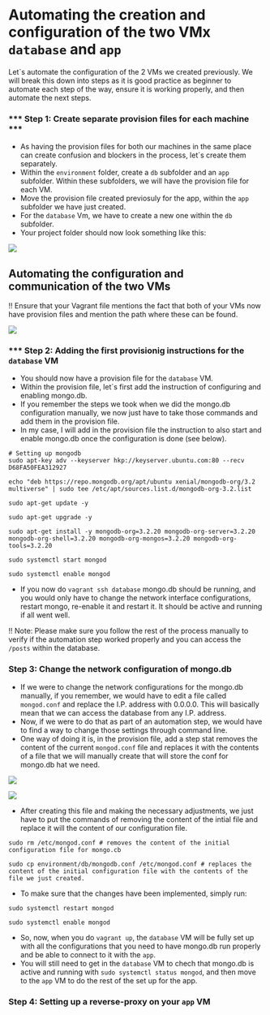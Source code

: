 # Automating the creation and configuration of the two VMx `database` and `app`

Let`s automate the configuration of the 2 VMs we created previously. We will break this down into steps as it is good practice as beginner to automate each step of the way, ensure it is working properly, and then automate the next steps. 

### *** Step 1: Create separate provision files for each machine *** 

- As having the provision files for both our machines in the same place can create confusion and blockers in the process, let`s create them separately. 
- Within the `environment` folder, create a `db` subfolder and an `app` subfolder. Within these subfolders, we will have the provision file for each VM. 
- Move the provision file created previosuly for the app, within the `app` subfolder we have just created. 
- For the `database` Vm, we have to create a new one within the `db` subfolder. 
- Your project folder should now look something like this:

![](images/difprovision.PNG)

## Automating the configuration and communication of the two VMs

!! Ensure that your Vagrant file mentions the fact that both of your VMs now have provision files and mention the path where these can be found.

![](images/2vmsvagrant.PNG)


### *** Step 2: Adding the first provisionig instructions for the `database` VM

- You should now have a provision file for the `database` VM. 
- Within the provision file, let`s first add the instruction of configuring and enabling mongo.db. 
- If you remember the steps we took when we did the mongo.db configuration manually, we now just have to take those commands and add them in the provision file. 
- In my case, I will add in the provision file the instruction to also start and enable mongo.db once the configuration is done (see below).

```
# Setting up mongodb
sudo apt-key adv --keyserver hkp://keyserver.ubuntu.com:80 --recv D68FA50FEA312927

echo "deb https://repo.mongodb.org/apt/ubuntu xenial/mongodb-org/3.2 multiverse" | sudo tee /etc/apt/sources.list.d/mongodb-org-3.2.list

sudo apt-get update -y

sudo apt-get upgrade -y

sudo apt-get install -y mongodb-org=3.2.20 mongodb-org-server=3.2.20 mongodb-org-shell=3.2.20 mongodb-org-mongos=3.2.20 mongodb-org-tools=3.2.20

sudo systemctl start mongod

sudo systemctl enable mongod
```

- If you now do `vagrant ssh database` mongo.db should be running, and you would only have to change the network interface configurations, restart mongo, re-enable it and restart it. It should be active and running if all went well. 

!! Note: Please make sure you follow the rest of the process manually to verify if the automation step worked properly and you can access the `/posts` within the database. 

### Step 3: Change the network configuration of mongo.db

- If we were to change the network configurations for the mongo.db manually, if you remember, we would have to edit a file called `mongod.conf` and replace the I.P. address with 0.0.0.0. This will basically mean that we can access the database from any I.P. address. 
- Now, if we were to do that as part of an automation step, we would have to find a way to change those settings through command line. 
- One way of doing it is, in the provision file, add a step stat removes the content of the current `mongod.conf` file and replaces it with the contents of a file that we will manually create that will store the conf for mongo.db hat we need. 

 ![](images/mongoconf.PNG)

![](images/mongodb.PNG)

- After creating this file and making the necessary adjustments, we just have to put the commands of removing the content of the intial file and replace it will the content of our configuration file.

```
sudo rm /etc/mongod.conf # removes the content of the initial configuration file for mongo.cb

sudo cp environment/db/mongodb.conf /etc/mongod.conf # replaces the content of the initial configuration file with the contents of the file we just created.
```

- To make sure that the changes have been implemented, simply run:

```
sudo systemctl restart mongod

sudo systemctl enable mongod
```
- So, now, when you do `vagrant up`, the `database` VM will be fully set up with all the configurations that you need to have mongo.db run properly and be able to connect to it with the `app`.
- You will still need to get in the `database` VM to chech that mongo.db is active and running with ```sudo systemctl status mongod```, and then move to the `app` VM to do the rest of the set up for the app.

### Step 4: Setting up a reverse-proxy on your `app` VM


